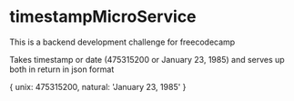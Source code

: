 # timestampMicroService
This is a backend development challenge for freecodecamp

Takes timestamp or date (475315200 or January 23, 1985) and serves up both in return in json format

{ unix: 475315200, natural: 'January 23, 1985' }

